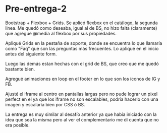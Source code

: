 # Pre-entrega-2
Bootstrap + Flexbox + Grids.
Se aplicó flexbox en el catálogo, la segunda linea. Me quedó como deseaba, igual al de BS, no hizo falta (claramente) que agregue @media al flexbox por sus propiedades.

Apliqué Grids en la pestaña de soporte, donde se encuentra lo que llamaría como "Faq" que son las preguntas más frecuentes. Lo apliqué en el inicio antes del siguiente form.

Luego las demás estan hechas con el grid de BS, que creo que me quedó bastante bien.

Agregué animaciones en loop en el footer en lo que son los íconos de IG y FB.

Ajusté el iframe al centro en pantallas largas pero no pude lograr un pixel perfect en el ya que los iframe no son escalables, podría hacerlo con una imagen y escalaría bien por CSS ó BS.

La entrega es muy similar al desafío anterior ya que había iniciado con la idea que sea la misma pero al ver el complementario me dí cuenta que no era posible.

